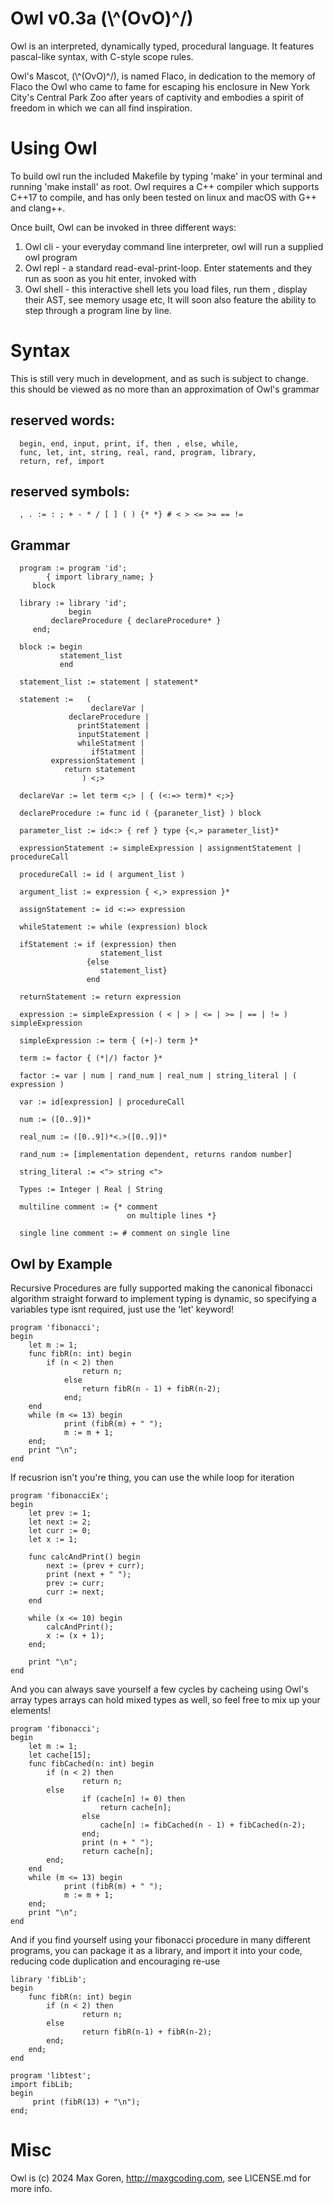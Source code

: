 # Owl v0.3a  (\\^(OvO)^/)

Owl is an interpreted, dynamically typed, procedural language.
It features pascal-like syntax, with C-style scope rules.

Owl's Mascot, (\\^(OvO)^/), is named Flaco, in dedication to the memory of Flaco the Owl who came
to fame for escaping his enclosure in New York City's Central Park Zoo after years of captivity and 
embodies a spirit of freedom in which we can all find inspiration.

# Using Owl

To build owl run the included Makefile by typing 'make' in your terminal and running 'make install' as root. 
Owl requires a C++ compiler which supports C++17 to compile, and has only been tested on linux 
and macOS with G++ and clang++. 

Once built, Owl can be invoked in three different ways:
1) Owl cli - your everyday command line interpreter, owl <options> <filename> will run a supplied owl program
2) Owl repl - a standard read-eval-print-loop. Enter statements and they run as soon as you hit enter, invoked with 
3) Owl shell - this interactive shell lets you load files, run them , display their AST, see memory usage etc, It will soon also feature the ability to step through a program line by line.


# Syntax

This is still very much in development, and as such is subject to change.
this should be viewed as no more than an approximation of Owl's grammar

## reserved words: 

      begin, end, input, print, if, then , else, while, 
      func, let, int, string, real, rand, program, library,
      return, ref, import

## reserved symbols:
      , . := : ; + - * / [ ] ( ) {* *} # < > <= >= == != 

## Grammar

      program := program 'id';
      		{ import library_name; }
		 block
      
      library := library 'id';
                 begin
  			 declareProcedure { declareProcedure* }
		 end;
   
      block := begin 
               statement_list
               end

      statement_list := statement | statement*

      statement :=   (   
	      	          declareVar |
	             declareProcedure |
	               printStatement |
	               inputStatement |
                   whileStatment |
                      ifStatment |
             expressionStatement |
                return statement 
                    ) <;>

      declareVar := let term <;> | { (<:=> term)* <;>}

      declareProcedure := func id ( {paraneter_list} ) block

      parameter_list := id<:> { ref } type {<,> parameter_list}*

      expressionStatement := simpleExpression | assignmentStatement | procedureCall

      procedureCall := id ( argument_list )  

      argument_list := expression { <,> expression }*

      assignStatement := id <:=> expression

      whileStatement := while (expression) block

      ifStatement := if (expression) then
                        statement_list
                     {else 
                        statement_list}
                     end
      
      returnStatement := return expression

      expression := simpleExpression ( < | > | <= | >= | == | != ) simpleExpression        

      simpleExpression := term { (+|-) term }*

      term := factor { (*|/) factor }*

      factor := var | num | rand_num | real_num | string_literal | ( expression )

      var := id[expression] | procedureCall

      num := ([0..9])*

      real_num := ([0..9])*<.>([0..9])*

      rand_num := [implementation dependent, returns random number]

      string_literal := <"> string <">

      Types := Integer | Real | String
	  
	  multiline comment := {* comment
	  						  on multiple lines *}
      
	  single line comment := # comment on single line

##  Owl by Example

Recursive Procedures are fully supported making the canonical fibonacci algorithm straight forward to implement
typing is dynamic, so specifying a variables type isnt required, just use the 'let' keyword!

    program 'fibonacci';
    begin
    	let m := 1;
    	func fibR(n: int) begin
        	if (n < 2) then
            		return n;
             	else
            		return fibR(n - 1) + fibR(n-2);
             	end;
    	end
    	while (m <= 13) begin
             	print (fibR(m) + " ");
             	m := m + 1;
    	end;
    	print "\n";
    end

If recusrion isn't you're thing, you can use the while loop for iteration

    program 'fibonacciEx';
    begin
    	let prev := 1;
    	let next := 2;
    	let curr := 0;
    	let x := 1;
    
    	func calcAndPrint() begin
        	next := (prev + curr);
        	print (next + " ");
        	prev := curr;
        	curr := next;
    	end

    	while (x <= 10) begin
        	calcAndPrint();
        	x := (x + 1);
    	end;
    
    	print "\n";
    end

And you can always save yourself a few cycles by cacheing using Owl's array types
arrays can hold mixed types as well, so feel free to mix up your elements!

    program 'fibonacci';
    begin
   	    let m := 1;
    	let cache[15];
    	func fibCached(n: int) begin
	 	    if (n < 2) then
            		return n;
        	else
            		if (cache[n] != 0) then
                		return cache[n];
            		else
                		cache[n] := fibCached(n - 1) + fibCached(n-2);
            		end;
            		print (n + " ");
            		return cache[n];
        	end;
    	end
        while (m <= 13) begin
             	print (fibR(m) + " ");
             	m := m + 1;
    	end;
    	print "\n";
    end

And if you find yourself using your fibonacci procedure in many different programs, you can
package it as a library, and import it into your code, reducing code duplication and encouraging re-use

    library 'fibLib';
    begin
        func fibR(n: int) begin 
        	if (n < 2) then
            		return n;
        	else
            		return fibR(n-1) + fibR(n-2);
        	end;
   	    end;
    end
    
    program 'libtest';
    import fibLib;
    begin
         print (fibR(13) + "\n");
    end;
    
# Misc
Owl is (c) 2024 Max Goren, http://maxgcoding.com, see LICENSE.md for more info.
